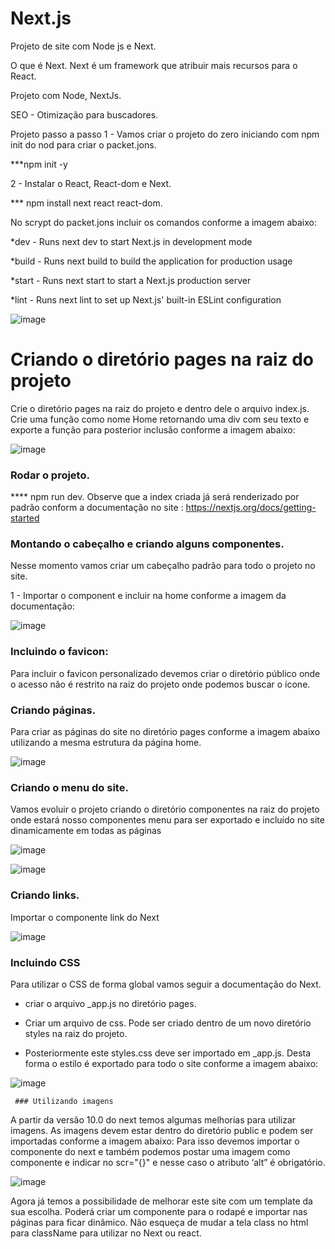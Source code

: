 # Next.js
Projeto de site com Node js e Next.

O que é Next.
Next é um framework que atribuir mais recursos para o React.

Projeto com Node, NextJs.

SEO - Otimização para buscadores.


Projeto passo a passo
1 - Vamos criar o projeto do zero iniciando com npm init do nod para criar o packet.jons.

***npm init -y

2 - Instalar o React, React-dom e Next.

*** npm install next react react-dom.

No scrypt do packet.jons incluir os comandos conforme a imagem abaixo: 

*dev - Runs next dev to start Next.js in development mode

*build - Runs next build to build the application for production usage

*start - Runs next start to start a Next.js production server

*lint - Runs next lint to set up Next.js' built-in ESLint configuration

![image](https://user-images.githubusercontent.com/26930314/170253194-2b1da762-683b-4594-b766-dfa15c69ade3.png)

# Criando o diretório pages na raiz do projeto
Crie o diretório pages na raiz do projeto e dentro dele o arquivo index.js. Crie uma função como nome Home retornando uma div com seu texto e exporte a função para posterior inclusão conforme a imagem abaixo:

![image](https://user-images.githubusercontent.com/26930314/170253615-97d8bee2-2575-41b8-9514-33257ae84244.png)

### Rodar o projeto.

**** npm run dev. Observe que a index criada já será renderizado por padrão conform a documentação no site : https://nextjs.org/docs/getting-started

### Montando o cabeçalho e criando alguns componentes.

Nesse momento vamos criar um cabeçalho padrão para todo o projeto no site.

  <link rel='icon' href='/favicon.ico' />



1 - Importar o component <Head> e incluir na home conforme a imagem da documentação:
  
  ![image](https://user-images.githubusercontent.com/26930314/170258270-c97dc5ff-8461-4a94-86dc-409ff57989c2.png)
  
  

### Incluindo o favicon:
 
Para incluir o favicon personalizado devemos criar o diretório público onde o acesso não é restrito na raiz do projeto onde podemos buscar o ícone.

    
### Criando páginas.
Para criar as páginas do site no diretório pages conforme a imagem abaixo utilizando a mesma estrutura da página home.

  
![image](https://user-images.githubusercontent.com/26930314/170261511-aac3ee57-f059-4e99-972d-048f3964a7c3.png)

  ### Criando o menu do site.
  
  Vamos evoluir o projeto criando o diretório componentes na raiz do projeto onde estará nosso componentes menu para ser exportado e incluído 
  no site dinamicamente em todas as páginas

  
  ![image](https://user-images.githubusercontent.com/26930314/170262765-dc2af470-834f-497f-b5f0-a72d4e825500.png)

  
  ![image](https://user-images.githubusercontent.com/26930314/170263110-03f43eed-c34a-4cb8-9335-5b05439f2c14.png)

  
  ### Criando links.
  Importar o componente link do Next

  
  ![image](https://user-images.githubusercontent.com/26930314/170263364-beeb4264-14a5-468c-863b-7f73a138238e.png)

  
  ### Incluindo CSS
  Para utilizar o CSS de forma global vamos seguir a documentação do Next.
  
  - criar o arquivo _app.js no diretório pages.
  
  - Criar um arquivo de css. Pode ser criado dentro de um novo diretório styles na raiz do projeto.
  
  - Posteriormente este styles.css deve ser importado em _app.js. Desta forma o estilo é exportado para todo o site conforme a imagem abaixo:

  
  ![image](https://user-images.githubusercontent.com/26930314/170265740-b7dbc64e-9ce7-40b2-a63a-f06fb35a4e09.png)

     ### Utilizando imagens 
  
A partir da versão 10.0 do next temos algumas melhorias para utilizar imagens.
As imagens devem estar dentro do diretório public e podem ser importadas conforme a imagem abaixo:
Para isso devemos importar o componente do next e também podemos postar uma imagem como componente e indicar no scr="{</imgem>}" e nesse caso o atributo ‘alt” é obrigatório.


  
  ![image](https://user-images.githubusercontent.com/26930314/170268090-5a69c4d8-6c1f-47a3-b451-8352bb65babd.png)

  
Agora já temos a possibilidade de melhorar este site com um template da sua escolha.
Poderá criar um componente para o rodapé e importar nas páginas para ficar dinâmico.
Não esqueça de mudar a tela class no html para className para utilizar no Next ou react.

